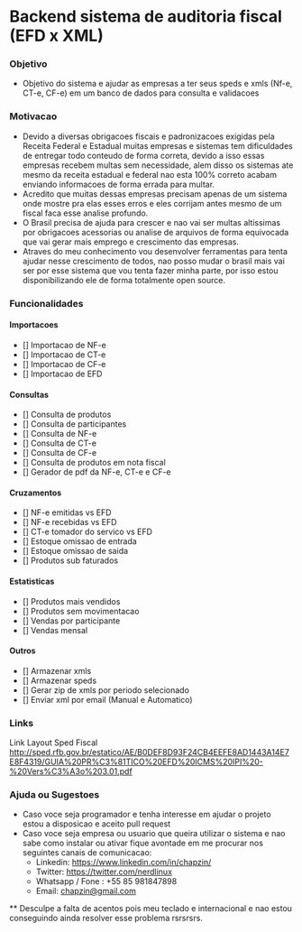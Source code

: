 # Backend sistema de auditoria fiscal (EFD x XML)

### Objetivo

- Objetivo do sistema e ajudar as empresas a ter seus speds e xmls (Nf-e, CT-e, CF-e) em um banco de dados para consulta e validacoes

### Motivacao

- Devido a diversas obrigacoes fiscais e padronizacoes exigidas pela Receita Federal e Estadual muitas empresas e sistemas tem dificuldades de entregar todo conteudo de forma correta, devido a isso essas empresas recebem multas sem necessidade, alem disso os sistemas ate mesmo da receita estadual e federal nao esta 100% correto acabam enviando informacoes de forma errada para multar.
- Acredito que muitas dessas empresas precisam apenas de um sistema onde mostre pra elas esses erros e eles corrijam antes mesmo de um fiscal faca esse analise profundo.
- O Brasil precisa de ajuda para crescer e nao vai ser multas altissimas por obrigacoes acessorias ou analise de arquivos de forma equivocada que vai gerar mais emprego e crescimento das empresas.
- Atraves do meu conhecimento vou desenvolver ferramentas para tenta ajudar nesse crescimento de todos, nao posso mudar o brasil mais vai ser por esse sistema que vou tenta fazer minha parte, por isso estou disponibilizando ele de forma totalmente open source.

### Funcionalidades

#### Importacoes

- [] Importacao de NF-e
- [] Importacao de CT-e
- [] Importacao de CF-e
- [] Importacao de EFD

#### Consultas

- [] Consulta de produtos
- [] Consulta de participantes
- [] Consulta de NF-e
- [] Consulta de CT-e
- [] Consulta de CF-e
- [] Consulta de produtos em nota fiscal
- [] Gerador de pdf da NF-e, CT-e e CF-e

#### Cruzamentos

- [] NF-e emitidas vs EFD
- [] NF-e recebidas vs EFD
- [] CT-e tomador do servico vs EFD
- [] Estoque omissao de entrada
- [] Estoque omissao de saida
- [] Produtos sub faturados

#### Estatisticas

- [] Produtos mais vendidos
- [] Produtos sem movimentacao
- [] Vendas por participante
- [] Vendas mensal

#### Outros

- [] Armazenar xmls
- [] Armazenar speds
- [] Gerar zip de xmls por periodo selecionado
- [] Enviar xml por email (Manual e Automatico)

### Links

Link Layout Sped Fiscal
http://sped.rfb.gov.br/estatico/AE/B0DEF8D93F24CB4EEFE8AD1443A14E7E8F4319/GUIA%20PR%C3%81TICO%20EFD%20ICMS%20IPI%20-%20Vers%C3%A3o%203.01.pdf

### Ajuda ou Sugestoes

- Caso voce seja programador e tenha interesse em ajudar o projeto estou a disposicao e aceito pull request
- Caso voce seja empresa ou usuario que queira utilizar o sistema e nao sabe como instalar ou ativar fique avontade em me procurar nos seguintes canais de comunicacao:
  - Linkedin: https://www.linkedin.com/in/chapzin/
  - Twitter: https://twitter.com/nerdlinux
  - Whatsapp / Fone : +55 85 981847898
  - Email: chapzin@gmail.com

\*\* Desculpe a falta de acentos pois meu teclado e internacional e nao estou conseguindo ainda resolver esse problema rsrsrsrs.
